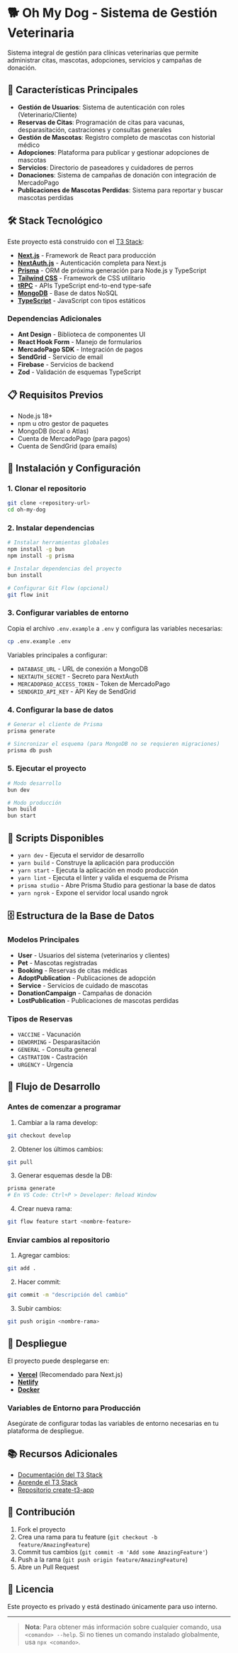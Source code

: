 # 🐕 Oh My Dog - Sistema de Gestión Veterinaria

Sistema integral de gestión para clínicas veterinarias que permite administrar citas, mascotas, adopciones, servicios y campañas de donación.

## 🚀 Características Principales

- **Gestión de Usuarios**: Sistema de autenticación con roles (Veterinario/Cliente)
- **Reservas de Citas**: Programación de citas para vacunas, desparasitación, castraciones y consultas generales
- **Gestión de Mascotas**: Registro completo de mascotas con historial médico
- **Adopciones**: Plataforma para publicar y gestionar adopciones de mascotas
- **Servicios**: Directorio de paseadores y cuidadores de perros
- **Donaciones**: Sistema de campañas de donación con integración de MercadoPago
- **Publicaciones de Mascotas Perdidas**: Sistema para reportar y buscar mascotas perdidas

## 🛠️ Stack Tecnológico

Este proyecto está construido con el [T3 Stack](https://create.t3.gg/):

- **[Next.js](https://nextjs.org)** - Framework de React para producción
- **[NextAuth.js](https://next-auth.js.org)** - Autenticación completa para Next.js
- **[Prisma](https://prisma.io)** - ORM de próxima generación para Node.js y TypeScript
- **[Tailwind CSS](https://tailwindcss.com)** - Framework de CSS utilitario
- **[tRPC](https://trpc.io)** - APIs TypeScript end-to-end type-safe
- **[MongoDB](https://www.mongodb.com/)** - Base de datos NoSQL
- **[TypeScript](https://www.typescriptlang.org/)** - JavaScript con tipos estáticos

### Dependencias Adicionales

- **Ant Design** - Biblioteca de componentes UI
- **React Hook Form** - Manejo de formularios
- **MercadoPago SDK** - Integración de pagos
- **SendGrid** - Servicio de email
- **Firebase** - Servicios de backend
- **Zod** - Validación de esquemas TypeScript

## 📋 Requisitos Previos

- Node.js 18+
- npm u otro gestor de paquetes
- MongoDB (local o Atlas)
- Cuenta de MercadoPago (para pagos)
- Cuenta de SendGrid (para emails)

## 🔧 Instalación y Configuración

### 1. Clonar el repositorio

```bash
git clone <repository-url>
cd oh-my-dog
```

### 2. Instalar dependencias

```bash
# Instalar herramientas globales
npm install -g bun
npm install -g prisma

# Instalar dependencias del proyecto
bun install

# Configurar Git Flow (opcional)
git flow init
```

### 3. Configurar variables de entorno

Copia el archivo `.env.example` a `.env` y configura las variables necesarias:

```bash
cp .env.example .env
```

Variables principales a configurar:

- `DATABASE_URL` - URL de conexión a MongoDB
- `NEXTAUTH_SECRET` - Secreto para NextAuth
- `MERCADOPAGO_ACCESS_TOKEN` - Token de MercadoPago
- `SENDGRID_API_KEY` - API Key de SendGrid

### 4. Configurar la base de datos

```bash
# Generar el cliente de Prisma
prisma generate

# Sincronizar el esquema (para MongoDB no se requieren migraciones)
prisma db push
```

### 5. Ejecutar el proyecto

```bash
# Modo desarrollo
bun dev

# Modo producción
bun build
bun start
```

## 📝 Scripts Disponibles

- `yarn dev` - Ejecuta el servidor de desarrollo
- `yarn build` - Construye la aplicación para producción
- `yarn start` - Ejecuta la aplicación en modo producción
- `yarn lint` - Ejecuta el linter y valida el esquema de Prisma
- `prisma studio` - Abre Prisma Studio para gestionar la base de datos
- `yarn ngrok` - Expone el servidor local usando ngrok

## 🗄️ Estructura de la Base de Datos

### Modelos Principales

- **User** - Usuarios del sistema (veterinarios y clientes)
- **Pet** - Mascotas registradas
- **Booking** - Reservas de citas médicas
- **AdoptPublication** - Publicaciones de adopción
- **Service** - Servicios de cuidado de mascotas
- **DonationCampaign** - Campañas de donación
- **LostPublication** - Publicaciones de mascotas perdidas

### Tipos de Reservas

- `VACCINE` - Vacunación
- `DEWORMING` - Desparasitación
- `GENERAL` - Consulta general
- `CASTRATION` - Castración
- `URGENCY` - Urgencia

## 🔄 Flujo de Desarrollo

### Antes de comenzar a programar

1. Cambiar a la rama develop:

```bash
git checkout develop
```

2. Obtener los últimos cambios:

```bash
git pull
```

3. Generar esquemas desde la DB:

```bash
prisma generate
# En VS Code: Ctrl+P > Developer: Reload Window
```

4. Crear nueva rama:

```bash
git flow feature start <nombre-feature>
```

### Enviar cambios al repositorio

1. Agregar cambios:

```bash
git add .
```

2. Hacer commit:

```bash
git commit -m "descripción del cambio"
```

3. Subir cambios:

```bash
git push origin <nombre-rama>
```

## 🚀 Despliegue

El proyecto puede desplegarse en:

- **[Vercel](https://create.t3.gg/en/deployment/vercel)** (Recomendado para Next.js)
- **[Netlify](https://create.t3.gg/en/deployment/netlify)**
- **[Docker](https://create.t3.gg/en/deployment/docker)**

### Variables de Entorno para Producción

Asegúrate de configurar todas las variables de entorno necesarias en tu plataforma de despliegue.

## 📚 Recursos Adicionales

- [Documentación del T3 Stack](https://create.t3.gg/)
- [Aprende el T3 Stack](https://create.t3.gg/en/faq#what-learning-resources-are-currently-available)
- [Repositorio create-t3-app](https://github.com/t3-oss/create-t3-app)

## 🤝 Contribución

1. Fork el proyecto
2. Crea una rama para tu feature (`git checkout -b feature/AmazingFeature`)
3. Commit tus cambios (`git commit -m 'Add some AmazingFeature'`)
4. Push a la rama (`git push origin feature/AmazingFeature`)
5. Abre un Pull Request

## 📄 Licencia

Este proyecto es privado y está destinado únicamente para uso interno.

---

> **Nota**: Para obtener más información sobre cualquier comando, usa `<comando> --help`. Si no tienes un comando instalado globalmente, usa `npx <comando>`.
